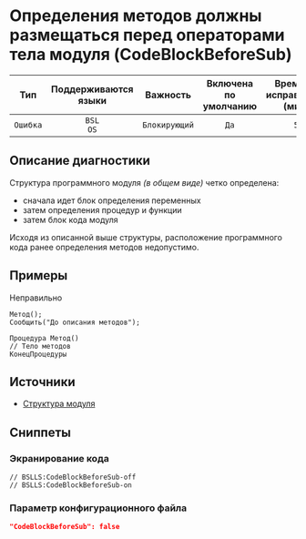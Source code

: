 # Определения методов должны размещаться перед операторами тела модуля (CodeBlockBeforeSub)

 Тип | Поддерживаются<br>языки | Важность | Включена<br>по умолчанию | Время на<br>исправление (мин) | Тэги 
 :-: | :-: | :-: | :-: | :-: | :-: 
 `Ошибка` | `BSL`<br>`OS` | `Блокирующий` | `Да` | `5` | `error` 

<!-- Блоки выше заполняются автоматически, не трогать -->
## Описание диагностики
<!-- Описание диагностики заполняется вручную. Необходимо понятным языком описать смысл и схему работу -->

Структура программного модуля _(в общем виде)_ четко определена: 
- сначала идет блок определения переменных 
- затем определения процедур и функции
- затем блок кода модуля
   
Исходя из описанной выше структуры, расположение программного кода ранее определения методов недопустимо.

## Примеры
<!-- В данном разделе приводятся примеры, на которые диагностика срабатывает, а также можно привести пример, как можно исправить ситуацию -->

Неправильно

```bsl
Метод();
Сообщить("До описания методов");

Процедура Метод()
// Тело методов 
КонецПроцедуры
```

## Источники
<!-- Необходимо указывать ссылки на все источники, из которых почерпнута информация для создания диагностики -->


* [Структура модуля](https://its.1c.ru/db/v8std/content/455/hdoc)

## Сниппеты

<!-- Блоки ниже заполняются автоматически, не трогать -->
### Экранирование кода

```bsl
// BSLLS:CodeBlockBeforeSub-off
// BSLLS:CodeBlockBeforeSub-on
```

### Параметр конфигурационного файла

```json
"CodeBlockBeforeSub": false
```
